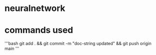 # neuralnetwork

# commands used

'''bash
git add . && git commit -m "doc-string updated" && git push origin main
'''